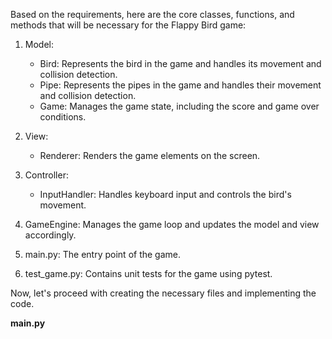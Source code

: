 Based on the requirements, here are the core classes, functions, and methods that will be necessary for the Flappy Bird game:

1. Model:
   - Bird: Represents the bird in the game and handles its movement and collision detection.
   - Pipe: Represents the pipes in the game and handles their movement and collision detection.
   - Game: Manages the game state, including the score and game over conditions.

2. View:
   - Renderer: Renders the game elements on the screen.

3. Controller:
   - InputHandler: Handles keyboard input and controls the bird's movement.

4. GameEngine: Manages the game loop and updates the model and view accordingly.

5. main.py: The entry point of the game.

6. test_game.py: Contains unit tests for the game using pytest.

Now, let's proceed with creating the necessary files and implementing the code.

**main.py**

